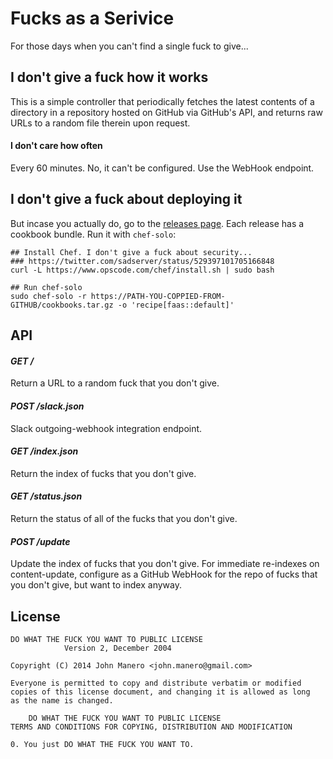 Fucks as a Serivice
===================
For those days when you can't find a single fuck to give...

## I don't give a fuck how it works
This is a simple controller that periodically fetches the latest contents of a
directory in a repository hosted on GitHub via GitHub's API, and returns raw
URLs to a random file therein upon request.

#### I don't care how often
Every 60 minutes. No, it can't be configured. Use the WebHook endpoint.

## I don't give a fuck about deploying it
But incase you actually do, go to the
[releases page](https://github.com/jmanero/faas/releases). Each release has a
cookbook bundle. Run it with `chef-solo`:

```
## Install Chef. I don't give a fuck about security...
### https://twitter.com/sadserver/status/529397101705166848
curl -L https://www.opscode.com/chef/install.sh | sudo bash

## Run chef-solo
sudo chef-solo -r https://PATH-YOU-COPPIED-FROM-GITHUB/cookbooks.tar.gz -o 'recipe[faas::default]'
```

## API
#### *GET /*
Return a URL to a random fuck that you don't give.

#### *POST /slack.json*
Slack outgoing-webhook integration endpoint.

#### *GET /index.json*
Return the index of fucks that you don't give.

#### *GET /status.json*
Return the status of all of the fucks that you don't give.

#### *POST /update*
Update the index of fucks that you don't give. For immediate re-indexes on content-update, configure as a GitHub WebHook for the repo of fucks that you
don't give, but want to index anyway.

## License
```
DO WHAT THE FUCK YOU WANT TO PUBLIC LICENSE
            Version 2, December 2004

Copyright (C) 2014 John Manero <john.manero@gmail.com>

Everyone is permitted to copy and distribute verbatim or modified
copies of this license document, and changing it is allowed as long
as the name is changed.

    DO WHAT THE FUCK YOU WANT TO PUBLIC LICENSE
TERMS AND CONDITIONS FOR COPYING, DISTRIBUTION AND MODIFICATION

0. You just DO WHAT THE FUCK YOU WANT TO.
```
